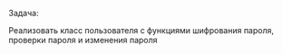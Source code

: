 Задача:

Реализовать класс пользователя с функциями шифрования пароля, проверки пароля и изменения пароля